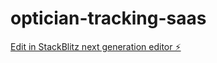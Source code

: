 # optician-tracking-saas

[Edit in StackBlitz next generation editor ⚡️](https://stackblitz.com/~/github.com/D10100111001/optician-tracking-saas)